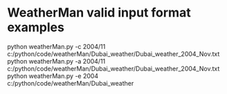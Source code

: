 # WeatherMan valid input format examples
python weatherMan.py -c 2004/11 c:/python/code/weatherMan/Dubai_weather/Dubai_weather_2004_Nov.txt
python weatherMan.py -a 2004/11 c:/python/code/weatherMan/Dubai_weather/Dubai_weather_2004_Nov.txt
python weatherMan.py -e 2004 c:/python/code/weatherMan/Dubai_weather
